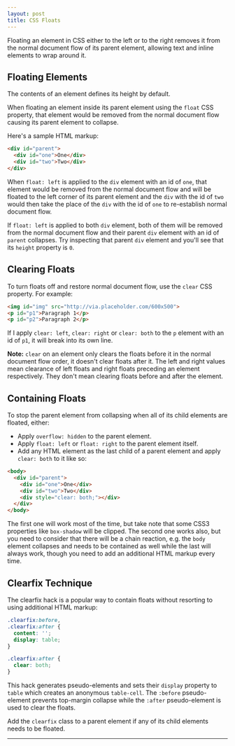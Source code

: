 ```yaml
---
layout: post
title: CSS Floats
---
```


Floating an element in CSS either to the left or to the right removes it from the normal document flow of its parent element, allowing text and inline elements to wrap around it.

## Floating Elements

The contents of an element defines its height by default.

When floating an element inside its parent element using the `float` CSS property, that element would be removed from the normal document flow causing its parent element to collapse.

Here's a sample HTML markup:

```html
<div id="parent">
  <div id="one">One</div>
  <div id="two">Two</div>
</div>
```

When `float: left` is applied to the `div` element with an id of `one`, that element would be removed from the normal document flow and will be floated to the left corner of its parent element and the `div` with the id of `two` would then take the place of the `div` with the id of `one` to re-establish normal document flow.

If `float: left` is applied to both `div` element, both of them will be removed from the normal document flow and their parent `div` element with an id of `parent` collapses. Try inspecting that parent `div` element and you'll see that its `height` property is `0`.

## Clearing Floats

To turn floats off and restore normal document flow, use the `clear` CSS property. For example:

```html
<img id="img" src="http://via.placeholder.com/600x500">
<p id="p1">Paragraph 1</p>
<p id="p2">Paragraph 2</p>
```

If I apply `clear: left`, `clear: right` or `clear: both` to the `p` element with an id of `p1`, it will break into its own line.

**Note:** `clear` on an element only clears the floats before it in the normal document flow order, it doesn't clear floats after it. The left and right values mean clearance of left floats and right floats preceding an element respectively. They don't mean clearing floats before and after the element.

## Containing Floats

To stop the parent element from collapsing when all of its child elements are floated, either:

+ Apply `overflow: hidden` to the parent element.
+ Apply `float: left` or `float: right` to the parent element itself.
+ Add any HTML element as the last child of a parent element and apply `clear: both` to it like so:

```html
<body>
  <div id="parent">
    <div id="one">One</div>
    <div id="two">Two</div>
    <div style="clear: both;"></div>
  </div>
</body>
```

The first one will work most of the time, but take note that some CSS3 properties like `box-shadow` will be clipped. The second one works also, but you need to consider that there will be a chain reaction, e.g. the `body` element collapses and needs to be contained as well while the last will always work, though you need to add an additional HTML markup every time.

## Clearfix Technique

The clearfix hack is a popular way to contain floats without resorting to using additional HTML markup:

```css
.clearfix:before, 
.clearfix:after {
  content: '';
  display: table;
}

.clearfix:after {
  clear: both;
}
```

This hack generates pseudo-elements and sets their `display` property to `table` which creates an anonymous `table-cell`. The `:before` pseudo-element prevents top-margin collapse while the `:after` pseudo-element is used to clear the floats.

Add the `clearfix` class to a parent element if any of its child elements needs to be floated.

----
